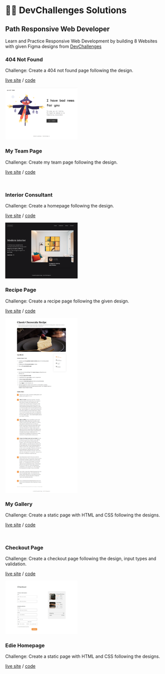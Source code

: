 # 👩‍💻 DevChallenges Solutions

## Path Responsive Web Developer

Learn and Practice Responsive Web Development by building 8 Websites with given Figma designs from [DevChallenges](https://legacy.devchallenges.io/paths/responsive-web-developer)


### **404 Not Found**    
Challenge: Create a 404 not found page following the design.    

[live site](https://amansgz.github.io/css-404-not-found/) / [code](https://github.com/amansgz/css-404-not-found)     
 
<img src= "https://github.com/amansgz/css-404-not-found/blob/df29c20b7d830920f7526bf537f0d091de4d8f59/assets/preview.png" title= "404 not found" alt= "404 not found" width= "230">      


### **My Team Page**
Challenge: Create my team page following the design.    

[live site](https://amansgz.github.io/css-my-team-page/) / [code](https://github.com/amansgz/css-my-team-page) 

<img src= "https://github.com/amansgz/css-my-team-page/blob/22533edc09cf38e32b851de59d9580547b6017bf/assets/preview.png" title= "" alt= "" width= "230">      


### **Interior Consultant**  
Challenge: Create a homepage following the design.    

[live site](https://amansgz.github.io/css-interior-consultant/) / [code](https://github.com/amansgz/css-interior-consultant)

<img src= "https://github.com/amansgz/css-interior-consultant/blob/0c90528122b3926b18434d5979f35ed0461fbe95/assets/preview.png" title= "" alt= "" width= "230">      


### **Recipe Page**  
Challenge: Create a recipe page following the given design.    

[live site](https://amansgz.github.io/css-recipe-page/) / [code](https://github.com/amansgz/css-recipe-page)

<img src= "https://github.com/amansgz/css-recipe-page/blob/185486694cb50d65d69d77a74e801b16710729db/assets/preview.png" title= "" alt= "" width= "230">      


### **My Gallery**  
Challenge: Create a static page with HTML and CSS following the designs.   

[live site](https://amansgz.github.io/css-my-gallery/) / [code](https://github.com/amansgz/css-my-gallery)

<img src= "https://github.com/amansgz/css-my-gallery/blob/e8dc67756a166601bb7393d78cc572d974c6ff3e/assets/preview.png" title= "" alt= "" width= "230">      


### **Checkout Page**  
Challenge: Create a checkout page following the design, input types and validation.  

[live site](https://amansgz.github.io/css-checkout-page/) / [code](https://github.com/amansgz/css-checkout-page)

<img src= "https://github.com/amansgz/css-checkout-page/blob/9161162c21f7f4f4f8950edfb0f8385e971cfe1c/assets/preview.png" title= "" alt= "" width= "230">      


### **Edie Homepage**   
Challenge: Create a static page with HTML and CSS following the designs.   

[live site](https://amansgz.github.io/css-edie-homepage/) / [code](https://github.com/amansgz/css-edie-homepage)

<img src= "https://github.com/amansgz/css-edie-homepage/blob/6c06d5a1e9d67135cf64bac5a09956081edfd302/assets/preview.png" title= "" alt= "" width= "230">      

